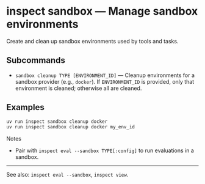 # inspect sandbox — Manage sandbox environments

Create and clean up sandbox environments used by tools and tasks.

## Subcommands

- `sandbox cleanup TYPE [ENVIRONMENT_ID]` — Cleanup environments for a sandbox provider (e.g., `docker`). If `ENVIRONMENT_ID` is provided, only that environment is cleaned; otherwise all are cleaned.

## Examples

```bash
uv run inspect sandbox cleanup docker
uv run inspect sandbox cleanup docker my_env_id
```

Notes
- Pair with `inspect eval --sandbox TYPE[:config]` to run evaluations in a sandbox.

---

See also: `inspect eval --sandbox`, `inspect view`.
